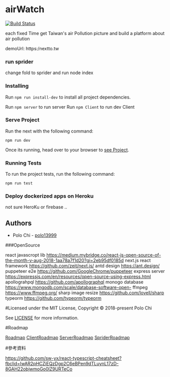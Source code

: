 # airWatch

[![Build Status](https://travis-ci.org/polo13999/airWatch.svg?branch=master)](https://travis-ci.org/polo13999/airWatch)

each fixed Time get Taiwan's air Pollution picture and build a platform about air pollution

demoUrl: https:/nextto.tw

### run sprider

change fold to sprider and run node index

### Installing

Run `npm run install-dev` to install all project dependencies.

Run `npm server` to run server
Run `npm Client` to run dev Client

### Serve Project

Run the next with the following command:

```
npm run dev
```

Once its running, head over to your browser to [see Project](http://localhost:3000/).

### Running Tests

To run the project tests, run the following command:

```
npm run test
```

### Deploy dockerized apps on Heroku

not sure HeroKu or firebase ..

## Authors

- Polo Chi - [polo13999](https://github.com/polo13999)

###OpenSource

react javascropt lib https://medium.mybridge.co/react-js-open-source-of-the-month-v-aug-2018-1aa78a7f1d20?gi=2eb95df0185d
next.js react framework https://github.com/zeit/next.js/
antd design https://ant.design/
puppeteer e2e https://github.com/GoogleChrome/puppeteer
express server https://expressjs.com/en/resources/open-source-using-express.html
apollograhpql https://github.com/apollographql
monogo database https://www.mongodb.com/scale/database-software-open-
ffmpeg https://www.ffmpeg.org/
sharp image resize https://github.com/lovell/sharp
typeorm https://github.com/typeorm/typeorm

#Licensed under the MIT License, Copyright © 2018-present Polo Chi

See [LICENSE](LICENSE.md) for more information.

#Roadmap

[Roadmap](./roadmap.md)
[ClientRoadmap](./client/roadmap.md)
[ServerRoadmap](./server/roadmap.md)
[SpriderRoadmap](./sprider/roadmap.md)

#參考資料

https://github.com/sw-yx/react-typescript-cheatsheet?fbclid=IwAR2pHCZiEQzDgp2C6eBPen9dTLuynL17zD-8GAH22objwmoGo0lZ9URTeCo

